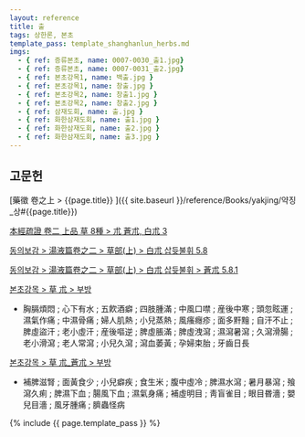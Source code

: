 ```yaml
---
layout: reference
title: 출
tags: 상한론, 본초
template_pass: template_shanghanlun_herbs.md
imgs:
  - { ref: 증류본초, name: 0007-0030_출1.jpg}
  - { ref: 증류본초, name: 0007-0031_출2.jpg}
  - { ref: 본초강목1, name: 백출.jpg }
  - { ref: 본초강목1, name: 창출.jpg }
  - { ref: 본초강목2, name: 창출1.jpg }
  - { ref: 본초강목2, name: 창출2.jpg }
  - { ref: 삼재도회, name: 출.jpg }
  - { ref: 화한삼재도회, name: 출1.jpg }
  - { ref: 화한삼재도회, name: 출2.jpg }
  - { ref: 화한삼재도회, name: 출3.jpg }
---
```


## 고문헌

[藥徵 卷之上 > {{page.title}} ]({{ site.baseurl }}/reference/Books/yakjing/약징_상#{{page.title}})

[本經疏證 卷二 上品 草 8種 > 朮 蒼朮, 白朮 3](https://mediclassics.kr/books/154/volume/2/#content_32)

[동의보감 > 湯液篇卷之二 > 草部(上) >  白朮 삽듓불휘 5.8 ](https://mediclassics.kr/books/8/volume/21/#content_1274)

[동의보감 > 湯液篇卷之二 > 草部(上) > 白朮 삽듓불휘 >  蒼朮 5.8.1](https://mediclassics.kr/books/8/volume/21/#content_1280)

[본초강목 > 草	朮 > 부방]()

* 胸膈煩悶 ; 心下有水 ; 五飮酒癖 ; 四肢腫滿 ; 中風口噤 ; 産後中寒 ; 頭忽眩運 ; 濕氣作痛 ; 中濕骨痛 ; 婦人肌熱 ; 小兒蒸熱 ; 風瘙癮疹 ; 面多䵟䵳 ; 自汗不止 ; 脾虛盜汗 ; 老小虛汗 ; 産後嘔逆 ; 脾虛脹滿 ; 脾虛洩瀉 ; 濕瀉暑瀉 ; 久瀉滑腸 ; 老小滑瀉 ; 老人常瀉 ; 小兒久瀉 ; 瀉血萎黃 ; 孕婦束胎 ; 牙齒日長

[본초강목 > 草	朮_蒼朮 > 부방]()

* 補脾滋腎 ; 面黃食少 ; 小兒癖疾 ; 食生米 ; 腹中虛冷 ; 脾濕水瀉 ; 暑月暴瀉 ; 飱瀉久痢 ; 脾濕下血 ; 腸風下血 ; 濕氣身痛 ; 補虛明目 ; 靑盲雀目 ; 眼目昬濇 ; 嬰兒目濇 ; 風牙腫痛 ; 臍蟲怪病



{% include {{ page.template_pass }} %}

